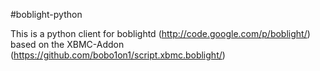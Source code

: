 #boblight-python

This is a python client for boblightd (http://code.google.com/p/boblight/) based on the XBMC-Addon (https://github.com/bobo1on1/script.xbmc.boblight/)
